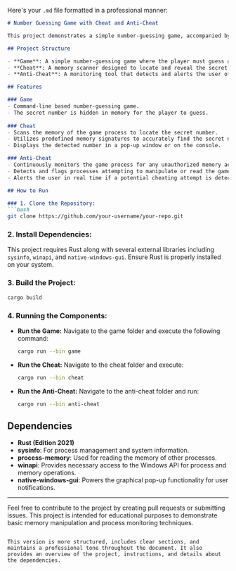 Here's your `.md` file formatted in a professional manner:

```markdown
# Number Guessing Game with Cheat and Anti-Cheat

This project demonstrates a simple number-guessing game, accompanied by a cheat tool and an anti-cheat system. The cheat tool attempts to retrieve the secret number from the game's memory, while the anti-cheat system monitors and alerts the user of any unauthorized attempts to access the game's memory.

## Project Structure

- **Game**: A simple number-guessing game where the player must guess a secret number stored in memory.
- **Cheat**: A memory scanner designed to locate and reveal the secret number hidden by the game.
- **Anti-Cheat**: A monitoring tool that detects and alerts the user of any processes attempting to access the game's memory.

## Features

### Game
- Command-line based number-guessing game.
- The secret number is hidden in memory for the player to guess.
  
### Cheat
- Scans the memory of the game process to locate the secret number.
- Utilizes predefined memory signatures to accurately find the secret number.
- Displays the detected number in a pop-up window or on the console.

### Anti-Cheat
- Continuously monitors the game process for any unauthorized memory access.
- Detects and flags processes attempting to manipulate or read the game's memory.
- Alerts the user in real time if a potential cheating attempt is detected.

## How to Run

### 1. Clone the Repository:
```bash
git clone https://github.com/your-username/your-repo.git
```

### 2. Install Dependencies:
This project requires Rust along with several external libraries including `sysinfo`, `winapi`, and `native-windows-gui`. Ensure Rust is properly installed on your system.

### 3. Build the Project:
```bash
cargo build
```

### 4. Running the Components:

- **Run the Game:**
  Navigate to the game folder and execute the following command:
  ```bash
  cargo run --bin game
  ```

- **Run the Cheat:**
  Navigate to the cheat folder and execute:
  ```bash
  cargo run --bin cheat
  ```

- **Run the Anti-Cheat:**
  Navigate to the anti-cheat folder and run:
  ```bash
  cargo run --bin anti-cheat
  ```

## Dependencies

- **Rust (Edition 2021)**
- **sysinfo**: For process management and system information.
- **process-memory**: Used for reading the memory of other processes.
- **winapi**: Provides necessary access to the Windows API for process and memory operations.
- **native-windows-gui**: Powers the graphical pop-up functionality for user notifications.

---

Feel free to contribute to the project by creating pull requests or submitting issues. This project is intended for educational purposes to demonstrate basic memory manipulation and process monitoring techniques.
```

This version is more structured, includes clear sections, and maintains a professional tone throughout the document. It also provides an overview of the project, instructions, and details about the dependencies.

